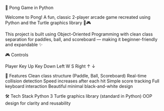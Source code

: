 🏓 Pong Game in Python

Welcome to Pong! A fun, classic 2-player arcade game recreated using Python and the Turtle graphics library 🐢🎮

This project is built using Object-Oriented Programming with clean class separation for paddles, ball, and scoreboard — making it beginner-friendly and expandable ✨

🎮 Controls

Player	Key Up	Key Down
Left	     W	     S
Right	     ↑	     ↓

🧠 Features
Clean class structure (Paddle, Ball, Scoreboard)
Real-time collision detection
Speed increases after each hit
Simple score tracking
Full keyboard interaction
Beautiful minimal black-and-white design

🛠️ Tech Stack
Python 3
Turtle graphics library (standard in Python)
OOP design for clarity and reusability
